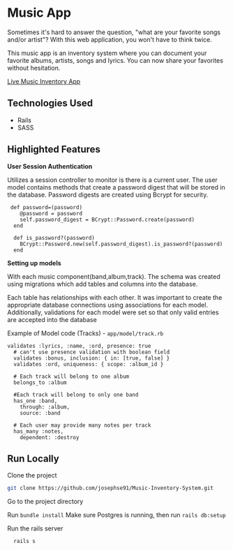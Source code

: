 
# Music App

Sometimes it's hard to answer the question, "what are your favorite songs and/or artist"? With this web application, you won't have to think twice. 

This music app is an inventory system where you can document your favorite albums, artists, songs and lyrics. You can now share your favorites without hesitation.


[Live Music Inventory App](https://serge-music.herokuapp.com/ "Music App")




## Technologies Used

- Rails
- SASS


## Highlighted Features

**User Session Authentication**

Utilizes a session controller to monitor is there is a current user. The user model contains methods that create a password digest that will be stored in the database. Password digests are created using Bcrypt for security.

```
 def password=(password)
    @password = password
    self.password_digest = BCrypt::Password.create(password)
  end

  def is_password?(password)
    BCrypt::Password.new(self.password_digest).is_password?(password)
  end
```

**Setting up models**

With each music component(band,album,track). The schema was created using migrations which add tables and columns into the database.

Each table has relationships with each other. It was important to create the appropriate database connections using associations for each model. Additionally, validations for each model were set so that only valid entries are accepted into the database


Example of Model code (Tracks) - `app/model/track.rb`
```
validates :lyrics, :name, :ord, presence: true
  # can't use presence validation with boolean field
  validates :bonus, inclusion: { in: [true, false] }
  validates :ord, uniqueness: { scope: :album_id }

  # Each track will belong to one album
  belongs_to :album

  #Each track will belong to only one band
  has_one :band,
    through: :album,
    source: :band

  # Each user may provide many notes per track
  has_many :notes,
    dependent: :destroy
```



## Run Locally

Clone the project

```bash
git clone https://github.com/josephse91/Music-Inventory-System.git
```

Go to the project directory

Run `bundle install`
Make sure Postgres is running, then run `rails db:setup`

Run the rails server

```bash
  rails s
```

